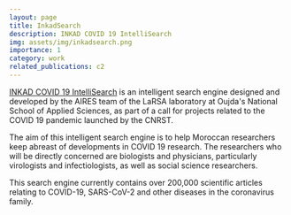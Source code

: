 ```yaml
---
layout: page
title: InkadSearch
description: INKAD COVID 19 IntelliSearch
img: assets/img/inkadsearch.png
importance: 1
category: work
related_publications: c2
---
```


[INKAD COVID 19 IntelliSearch](https://apps.ump.ma/inkadsearch) is an intelligent search engine designed and developed by the AIRES team of the LaRSA laboratory at Oujda's National School of Applied Sciences, as part of a call for projects related to the COVID 19 pandemic launched by the CNRST.

The aim of this intelligent search engine is to help Moroccan researchers keep abreast of developments in COVID 19 research. The researchers who will be directly concerned are biologists and physicians, particularly virologists and infectiologists, as well as social science researchers.

This search engine currently contains over 200,000 scientific articles relating to COVID-19, SARS-CoV-2 and other diseases in the coronavirus family.